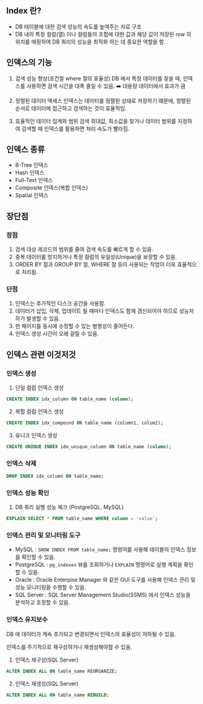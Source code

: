 
## Index 란?

* DB 테이블에 대한 검색 성능의 속도를 높여주는 자료 구조
* DB 내의 특정 컬럼(열) 이나 컬럼들의 조합에 대한 값과 해당 값이 저장된 row 의 위치를 매핑하여 DB 쿼리의 성능을 최적화 하는 데 중요한 역할을 함.


## 인덱스의 기능
1. 검색 성능 향상(조건절 where 절의 효율성)
	DB 에서 특정 데이터를 찾을 때, 인덱스를 사용하면 검색 시간을 대폭 줄일 수 있음. ➡️ 대용량 데이터에서 효과가 큼

2. 정렬된 데이터 액세스
	 인덱스는 데이터를 정렬된 상태로 저장하기 떄문에, 정렬된 순서로 데이터에 접근하고 검색하는 것이 효율적임.

3. 효율적인 데이터 집계와 범위 검색
	최대값, 최소값을 찾거나 데이터 범위를 지정하여 검색할 때 인덱스를 활용하면 처리 속도가 빨라짐.




## 인덱스 종류

* B-Tree 인덱스
* Hash 인덱스
* Full-Text 인덱스
* Composite 인덱스(복합 인덱스)
* Spatial 인덱스



## 장단점

### 장점
1. 검색 대상 레코드의 범위를 줄여 검색 속도를 빠르게 할 수 있음.
2. 중복 데이터를 방지하거나 특정 컬럼의 유일성(Unique)을 보장할 수 있음.
3. ORDER BY 절과 GROUP BY 절, WHERE 절 등이 사용되는 작업이 더욱 효율적으로 처리됨.

### 단점

1. 인덱스는 추가적인 디스크 공간을 사용함.
2. 데이터가 삽입, 삭제, 업데이트 될 때마다 인덱스도 함께 갱신되어야 하므로 성능저하가 발생할 수 있음.
3. 한 페이지를 동시에 수정할 수 있는 병행성이 줄어든다.
4. 인덱스 생성 시간이 오래 걸릴 수 있음.



## 인덱스 관련 이것저것

### 인덱스 생성

1. 단일 컬럼 인덱스 생성
```sql
CREATE INDEX idx_column ON table_name (column);
```

2. 복합 컬럼 인덱스 생성
```sql
CREATE INDEX idx_compound ON table_name (column1, colum2);
```

3. 유니크 인덱스 생성
```sql
CREATE UNIQUE INDEX ide_unique_column ON table_name (column);
```

### 인덱스 삭제

```sql
DROP INDEX idx_column ON table_name;
```


### 인덱스 성능 확인

1. DB 쿼리 실행 성능 체크
(PostgreSQL, MySQL)
```sql
EXPLAIN SELECT * FROM table_name WHERE column = 'value';
```


### 인덱스 관리 및 모니터링 도구

* MySQL : `SHOW INDEX FROM table_name;` 명령어를 사용해 테이블의 인덱스 정보를 확인할 수 있음.
* PostgreSQL : `pg_indexes` 뷰를 조회하거나 `EXPLAIN` 명령어로 실행 계획을 확인할 수 있음.
* Oracle : Oracle Enterpise Manager 와 같은 GUI 도구를 사용해 인덱스 관리 및 성능 모니터링을 수행할 수 있음.
* SQL Server : SQL Server Management Studio(SSMS) 에서 인덱스 성능을 분석하고 조정할 수 있음.



### 인덱스 유지보수

DB 에 데이터가 계속 추가되고 변경되면서 인덱스의 효율성이 저하될 수 있음.

인덱스를 주기적으로 재구성하거나 재생성해야할 수 있음.

1. 인덱스 재구성(SQL Server)
```sql
ALTER INDEX ALL ON table_name REORGANIZE;
```

2. 인덱스 재생성(SQL Server)
```sql
ALTER INDEX ALL ON table_name REBUILD;
```
